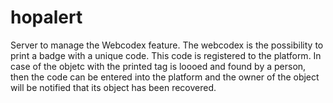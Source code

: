# hopalert
Server to manage the Webcodex feature.
The webcodex is the possibility to print a badge with a unique code.
This code is registered to the platform.
In case of the objetc with the printed tag is loooed and found by a person, then
the code can be entered into the platform and the owner of the object will be notified that 
its object has been recovered.
